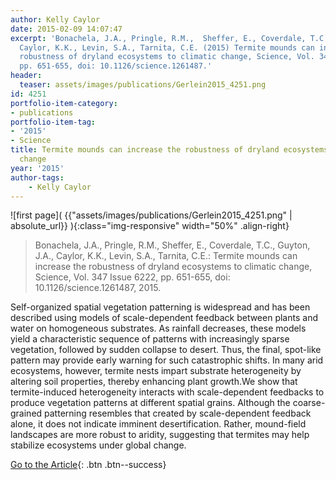 ```yaml
---
author: Kelly Caylor
date: 2015-02-09 14:07:47
excerpt: 'Bonachela, J.A., Pringle, R.M.,  Sheffer, E., Coverdale, T.C., Guyton, J.A.,
  Caylor, K.K., Levin, S.A., Tarnita, C.E. (2015) Termite mounds can increase the
  robustness of dryland ecosystems to climatic change, Science, Vol. 347 Issue 6222,
  pp. 651-655, doi: 10.1126/science.1261487.'
header:
  teaser: assets/images/publications/Gerlein2015_4251.png
id: 4251
portfolio-item-category:
- publications
portfolio-item-tag:
- '2015'
- Science
title: Termite mounds can increase the robustness of dryland ecosystems to climatic
  change
year: '2015'
author-tags:
    - Kelly Caylor
---
```


![first page]( {{"assets/images/publications/Gerlein2015_4251.png" | absolute_url}} ){:class="img-responsive" width="50%" .align-right}

> Bonachela, J.A., Pringle, R.M., Sheffer, E., Coverdale, T.C., Guyton, J.A., Caylor, K.K., Levin, S.A., Tarnita, C.E.: Termite mounds can increase the robustness of dryland ecosystems to climatic change, Science, Vol. 347 Issue 6222, pp. 651-655, doi: 10.1126/science.1261487, 2015.


Self-organized spatial vegetation patterning is widespread and has been described using models of scale-dependent feedback between plants and water on homogeneous substrates. As rainfall decreases, these models yield a characteristic sequence of patterns with increasingly sparse vegetation, followed by sudden collapse to desert. Thus, the final, spot-like pattern may provide early warning for such catastrophic shifts. In many arid ecosystems, however, termite nests impart substrate heterogeneity by altering soil properties, thereby enhancing plant growth.We show that termite-induced heterogeneity interacts with scale-dependent feedbacks to produce vegetation patterns at different spatial grains. Although the coarse-grained patterning resembles that created by scale-dependent feedback alone, it does not indicate imminent desertification. Rather, mound-field landscapes are more robust to aridity, suggesting that termites may help stabilize ecosystems under global change.


[Go to the Article](http://www.sciencemag.org/content/347/6222/651.full){: .btn .btn--success}